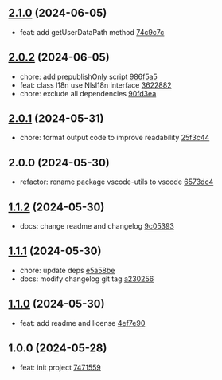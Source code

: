 ## [2.1.0](https://github.com/tomjs/vscode/compare/vscode%402.0.2...vscode%402.1.0) (2024-06-05)

- feat: add getUserDataPath method [74c9c7c](https://github.com/tomjs/vscode/commit/74c9c7c)

## [2.0.2](https://github.com/tomjs/vscode/compare/vscode%402.0.1...vscode%402.0.2) (2024-06-05)

- chore: add prepublishOnly script [986f5a5](https://github.com/tomjs/vscode/commit/986f5a5)
- feat: class I18n use NlsI18n interface [3622882](https://github.com/tomjs/vscode/commit/3622882)
- chore: exclude all dependencies [90fd3ea](https://github.com/tomjs/vscode/commit/90fd3ea)

## [2.0.1](https://github.com/tomjs/vscode/compare/vscode%402.0.0...vscode%402.0.1) (2024-05-31)

- chore: format output code to improve readability [25f3c44](https://github.com/tomjs/vscode/commit/25f3c44)

## 2.0.0 (2024-05-30)

- refactor: rename package vscode-utils to vscode [6573dc4](https://github.com/tomjs/vscode/commit/6573dc4)

## [1.1.2](https://github.com/tomjs/vscode/compare/vscode-utils-v1.1.1...vscode-utils%401.1.2) (2024-05-30)

- docs: change readme and changelog [9c05393](https://github.com/tomjs/vscode/commit/9c05393)

## [1.1.1](https://github.com/tomjs/vscode/compare/vscode-utils%401.1.0...vscode-utils%401.1.1) (2024-05-30)

- chore: update deps [e5a58be](https://github.com/tomjs/vscode/commit/e5a58be)
- docs: modify changelog git tag [a230256](https://github.com/tomjs/vscode/commit/a230256)

## [1.1.0](https://github.com/tomjs/vscode/compare/vscode-utils%401.0.0...vscode-utils%401.1.0) (2024-05-30)

- feat: add readme and license [4ef7e90](https://github.com/tomjs/vscode/commit/4ef7e90)

## 1.0.0 (2024-05-28)

- feat: init project [7471559](https://github.com/tomjs/vscode/commit/7471559)
